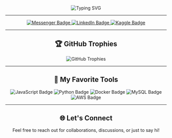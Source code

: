 <div align="center">
  <img src="https://readme-typing-svg.herokuapp.com?font=Fira+Code&size=22&pause=1000&color=00F7FF&center=true&vCenter=true&width=435&lines=Hello%2C+I'm+Toavina+%F0%9F%91%8B;FullStack+Developer;Lifelong+Learner" alt="Typing SVG" />
</div>

---

<div align="center">
  <div>
    <a href="https://m.me/Toavina.godatesgaming">
      <img src="https://img.shields.io/badge/Messenger-006AFF?logo=messenger&logoColor=white" alt="Messenger Badge"/>
    </a>
    <a href="https://www.linkedin.com/in/toavina-razakarivony-b108ab24a/">
      <img src="https://img.shields.io/badge/LinkedIn-blue?logo=linkedin&logoColor=white" alt="LinkedIn Badge"/>
    </a>
    <a href="https://www.kaggle.com/toavina2078">
      <img src="https://img.shields.io/badge/Kaggle-20BEFF?logo=kaggle&logoColor=white" alt="Kaggle Badge"/>
    </a>
  </div>
</div>

---

<div align="center">
  <h2>🏆 GitHub Trophies</h2>
  <img src="https://github-profile-trophy.vercel.app/?username=ToavinaGitHub&theme=gruvbox&no-frame=false&no-bg=false&margin-w=4" alt="GitHub Trophies" />
</div>

---

<div align="center">
  <h2>🚀 My Favorite Tools</h2>
  <p>
    <img src="https://img.shields.io/badge/Code-JavaScript-yellow?style=for-the-badge&logo=javascript&logoColor=white" alt="JavaScript Badge"/>
    <img src="https://img.shields.io/badge/Code-Python-blue?style=for-the-badge&logo=python&logoColor=white" alt="Python Badge"/>
    <img src="https://img.shields.io/badge/Tools-Docker-2496ED?style=for-the-badge&logo=docker&logoColor=white" alt="Docker Badge"/>
    <img src="https://img.shields.io/badge/Database-MySQL-4479A1?style=for-the-badge&logo=mysql&logoColor=white" alt="MySQL Badge"/>
    <img src="https://img.shields.io/badge/Cloud-AWS-232F3E?style=for-the-badge&logo=amazonaws&logoColor=white" alt="AWS Badge"/>
  </p>
</div>

---

<div align="center">
  <h2>🌐 Let's Connect</h2>
  <p>Feel free to reach out for collaborations, discussions, or just to say hi!</p>
</div>
